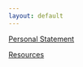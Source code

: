 ```yaml
---
layout: default
---
```


[Personal Statement](./personal-statement.html)

[Resources](./resources.html)
